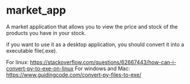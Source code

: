 # market_app
A market application that allows you to view the price and stock of the products you have in your stock.

if you want to use it as a desktop application, you should convert it into a executable file(.exe). 

For linux: https://stackoverflow.com/questions/62667443/how-can-i-convert-py-to-exe-on-linux
For windows and Mac: https://www.guidingcode.com/convert-py-files-to-exe/
